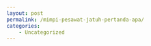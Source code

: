 ```yaml
---
layout: post
permalink: /mimpi-pesawat-jatuh-pertanda-apa/
categories:
    - Uncategorized
---
```


